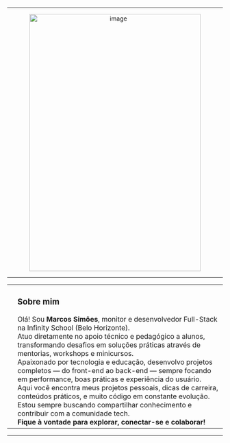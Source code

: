 <hr>

<div align="center">
<img width="400" height="600" alt="image" src="https://videos.openai.com/vg-assets/assets%2Ftask_01k4g1q6dxej1a7gvqywc5wbr4%2F1757180395_img_0.webp?st=2025-09-06T16%3A32%3A04Z&se=2025-09-12T17%3A32%3A04Z&sks=b&skt=2025-09-06T16%3A32%3A04Z&ske=2025-09-12T17%3A32%3A04Z&sktid=a48cca56-e6da-484e-a814-9c849652bcb3&skoid=3d249c53-07fa-4ba4-9b65-0bf8eb4ea46a&skv=2019-02-02&sv=2018-11-09&sr=b&sp=r&spr=https%2Chttp&sig=x1G%2FIpKeMHuRFEzlou0j%2B3GmCJ2aYmNhAwc66%2FFvscc%3D&az=oaivgprodscus" />

</div>

<hr>



<table>
  <tr>
    <td><img src="" height="auto" width= "auto"></td>
    <td>
      <h3>Sobre mim</h3>
      Olá! Sou <strong>Marcos Simões</strong>,  monitor e desenvolvedor Full-Stack na Infinity School (Belo Horizonte).<br>
      Atuo diretamente no apoio técnico e pedagógico a alunos, transformando desafios em soluções práticas através de mentorias, workshops e minicursos.<br>
      Apaixonado por tecnologia e educação, desenvolvo projetos completos — do front-end ao back-end — sempre focando em performance, boas práticas e experiência do usuário.<br>
      Aqui você encontra meus projetos pessoais, dicas de carreira, conteúdos práticos, e muito código em constante evolução.
      Estou sempre buscando compartilhar conhecimento e contribuir com a comunidade tech.<br>
      <strong>Fique à vontade para explorar, conectar-se e colaborar!</strong>
    </td>
  </tr>
</table>
<hr/>
